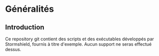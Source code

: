 # Généralités

## Introduction
Ce repository git contient des scripts et des exécutables développés par Stormshield, fournis à titre d'exemple. Aucun support ne seras effectué dessus.